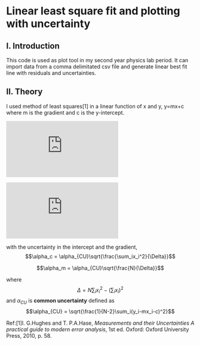 # Linear least square fit and plotting with uncertainty

## I. Introduction

This code is used as plot tool in my second year physics lab period. It can import data from a comma delimitated csv file and generate linear best fit line with residuals and uncertainties.

## II. Theory

I used method of least squares[1] in a linear function of x and y,
y=mx+c
where m is the gradient and c is the y-intercept.

![This is the rendered form of the equation. You can not edit this directly. Right click will give you the option to save the image, and in most browsers you can drag the image onto your desktop or another program.](https://latex.codecogs.com/gif.latex?%5Cbg_white%20c%3D%5Cfrac%7B%5Csum_i%7Bx%5E2_i%7D%5Csum_iy_i-%5Csum_i%7Bx_i%7D%5Csum_ix_iy_i%7D%7B%5CDelta%7D)

![](https://latex.codecogs.com/gif.latex?%5Cbg_white%20m%3D%5Cfrac%7BN%5Csum_ix_iy_i%5Csum_ix_i%5Csum_iy_i%7D%7B%5CDelta%7D)

with the uncertainty in the intercept and the gradient,
$$\alpha_c = \alpha_{CU}\sqrt{\frac{\sum_ix_i^2}{\Delta}}​$$

$$\alpha_m = \alpha_{CU}\sqrt{\frac{N}{\Delta}}$$

where 
$$\Delta = N\sum_ix_i^2-(\sum_ix_i)^2$$
and $\alpha_{CU}$ is **common uncertainty** defined as
$$\alpha_{CU} = \sqrt{\frac{1}{N-2}\sum_i(y_i-mx_i-c)^2}$$

Ref:[1]I. G.Hughes and T. P.A.Hase, *Measurements and their Uncertainties A practical guide to modern error analysis*, 1st ed. Oxford: Oxford University Press, 2010, p. 58.